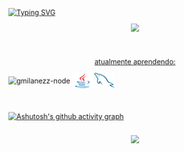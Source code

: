 [![Typing SVG](https://readme-typing-svg.herokuapp.com/?color=A8E6CFe3&size=35&center=true&vCenter=true&width=1000&lines=hello+there,+my+name+is+Gabriel+Milanez;I'm+16+years+old;I+am+from+São+Paulo;Be+Free!+:%29)](https://git.io/typing-svg)
<div align="center">
  <a href="https://github.com/gmilanezz">
  <img height="180em" src="https://github-readme-stats.vercel.app/api/top-langs/?username=gmilanezz&layout=compact&langs_count=7&theme=calm"/>
</div><br><br>

<p align="center">atualmente aprendendo:</p>
  
<div align="center" style="display: inline-block">
  <img align="center" alt="gmilanezz-node" height="30" width="40" src="https://raw.githubusercontent.com/devicons/devicon/master/icons/node/node-original.svg">
  <img align="center" alt="gmilanezz-java" height="30" width="40" src="https://raw.githubusercontent.com/devicons/devicon/master/icons/java/java-original.svg">
  <img align="center" alt="gmilanezz-sql" height="30" width="40" src="https://raw.githubusercontent.com/devicons/devicon/master/icons/mysql/mysql-original.svg">
</div><br><br><br>

[![Ashutosh's github activity graph](https://github-readme-activity-graph.vercel.app/graph?username=gmilanezz&bg_color=0B3D02&color=FFFFFF&line=FFFFFF&point=FFFFFF&area=true&hide_border=true)](https://github.com/ashutosh00710/github-readme-activity-graph)

##

<div align="center"> 
  <a href="https://www.linkedin.com/in/gabrielmilanez" target="_blank">
    <img src="https://img.shields.io/badge/-LinkedIn-%230077B5?style=for-the-badge&logo=linkedin&logoColor=white" target="_blank">
  </a> 
</div>
 
                  
